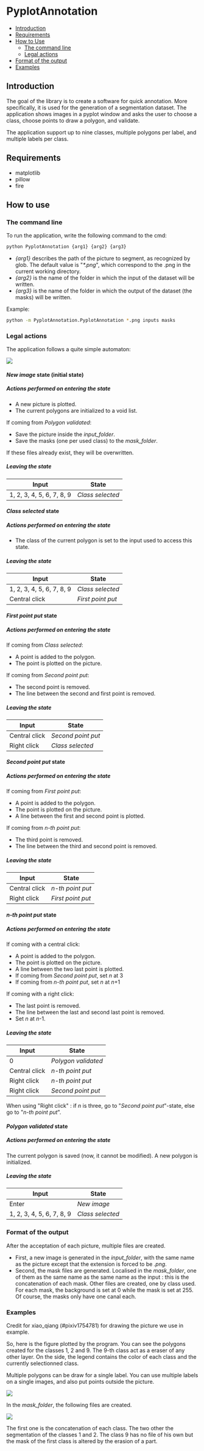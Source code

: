 
# PyplotAnnotation

- [Introduction](#introduction)
- [Requirements](#requirements)
- [How to Use](#how-to-use)
    - [The command line](#the-command-line)
    - [Legal actions](#legal-actions)
- [Format of the output](#format-of-the-output)
- [Examples](#examples)
    
## Introduction

The goal of the library is to create a software for quick annotation. More specifically, it is used for the generation of a segmentation dataset.
The application shows images in a pyplot window and asks the user to choose a class, choose points to draw a polygon, and validate.

The application support up to nine classes, multiple polygons per label, and multiple labels per class.

## Requirements

- matplotlib
- pillow
- fire


## How to use

### The command line

To run the application, write the following command to the cmd:

```bash
python PyplotAnnotation {arg1} {arg2} {arg3}
```

- *{arg1}* describes the path of the picture to segment, as recognized by glob. The default value is "*\*.png*", which correspond to the .png in the current working directory.
- *{arg2}* is the name of the folder in which the input of the dataset will be written.
- *{arg3}* is the name of the folder in which the output of the dataset (the masks) will be written.

Example:

```bash
python -m PyplotAnnotation.PyplotAnnotation *.png inputs masks
```


### Legal actions

The application follows a quite simple automaton:

![](https://raw.githubusercontent.com/Rignak/PyplotAnnotation/master/README_files/Diagram.png)

#### *New image* state (initial state)

##### Actions performed on entering the state

- A new picture is plotted.
- The current polygons are initialized to a void list.

If coming from *Polygon validated*:
- Save the picture inside the *input_folder*.
- Save the masks (one per used class) to the *mask_folder*.

If these files already exist, they will be overwritten.

##### Leaving the state

| Input | State |
|---|---|
| 1, 2, 3, 4, 5, 6, 7, 8, 9 | *Class selected* |

#### *Class selected* state

##### Actions performed on entering the state

- The class of the current polygon is set to the input used to access this state.

##### Leaving the state

| Input | State |
|---|---|
| 1, 2, 3, 4, 5, 6, 7, 8, 9 | *Class selected* |
| Central click | *First point put* |

#### *First point put* state

##### Actions performed on entering the state

If coming from *Class selected*:
- A point is added to the polygon.
- The point is plotted on the picture.
    
If coming from *Second point put*:
- The second point is removed.
- The line between the second and first point is removed.

##### Leaving the state

| Input | State |
|---|---|
| Central click | *Second point put* |
| Right click | *Class selected* |

#### *Second point put* state

##### Actions performed on entering the state

If coming from *First point put*:
- A point is added to the polygon.
- The point is plotted on the picture.
- A line between the first and second point is plotted.

If coming from *n-th point put*:
- The third point is removed.
- The line between the third and second point is removed.

##### Leaving the state

| Input | State |
|---|---|
| Central click | *n-th point put* |
| Right click | *First point put* |

#### *n-th point put* state

##### Actions performed on entering the state

If coming with a central click:
- A point is added to the polygon.
- The point is plotted on the picture.
- A line between the two last point is plotted.
- If coming from *Second point put*, set *n* at 3
- If coming from *n-th point put*, set *n* at *n*+1

If coming with a right click:
- The last point is removed.
- The line between the last and second last point is removed.
- Set *n* at *n*-1.

##### Leaving the state

| Input | State |
|---|---|
| 0 | *Polygon validated* |
| Central click | *n-th point put* |
| Right click | *n-th point put* |
| Right click | *Second point put* |

When using "Right click" : if *n* is three, go to "*Second point put*"-state, else go to "*n-th point put*".
#### *Polygon validated* state

##### Actions performed on entering the state

The current polygon is saved (now, it cannot be modified). A new polygon is initialized.

##### Leaving the state

| Input | State |
|---|---|
| Enter | *New image* |
| 1, 2, 3, 4, 5, 6, 7, 8, 9 | *Class selected* |


### Format of the output

After the acceptation of each picture, multiple files are created. 

- First, a new image is generated in the *input_folder*, with the same name as the picture except that the extension is forced to be *.png*.
- Second, the mask files are generated. Localised in the *mask_folder*, one of them as the same name as the same name as the input : this is the concatenation of each mask. Other files are created, one by class used. For each mask, the background is set at 0 while the mask is set at 255. Of course, the masks only have one canal each.

### Examples

Credit for xiao_qiang (#pixiv1754781) for drawing the picture we use in example.

So, here is the figure plotted by the program. You can see the polygons created for the classes 1, 2 and 9.
The 9-th class act as a eraser of any other layer.
On the side, the legend contains the color of each class and the currently selectionned class.

Multiple polygons can be draw for a single label. You can use multiple labels on a single images, and also put points outside the picture.

![](https://raw.githubusercontent.com/Rignak/PyplotAnnotation/master/README_files/Figure_1.png)

In the *mask_folder*, the following files are created.

![](https://raw.githubusercontent.com/Rignak/PyplotAnnotation/master/README_files/Figure_2.PNG)

The first one is the concatenation of each class. The two other the segmentation of the classes 1 and 2. The class 9 has no file of his own but the mask of the first class is altered by the erasion of a part.
